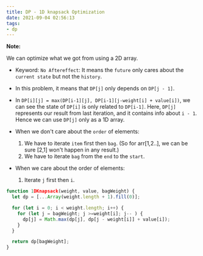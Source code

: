 ```yaml
---
title: DP - 1D knapsack Optimization
date: 2021-09-04 02:56:13
tags:
- dp
---
```

**Note:**

We can optimize what we got from using a 2D array.
- Keyword: `No Aftereffect`: It means the `future` only cares about the `current state` but not the `history`. 
- In this problem, it means that `DP[j]` only depends on `DP[j - 1]`. 
- In `DP[i][j] = max(DP[i-1][j], DP[i-1][j-weight[i] + value[i])`, we can see the state of `DP[i]` is only related to `DP[i-1]`. Here, `DP[j]` represents our result from last iteration, and it contains info about `i - 1`. Hence we can use `DP[j]` only as a 1D array.

- When we don't care about the `order` of elements:
  1. We have to iterate `item` first then `bag`. (So for arr[1,2..], we can be sure [2,1] won't happen in any result.)
  2. We have to iterate `bag` from the `end` to the `start`.
- When we care about the order of elements:
  1. Iterate `j` first then `i`.

```javascript
function 1DKnapsack(weight, value, bagWeight) {
  let dp = [...Array(weight.length + 1).fill(0)];

  for (let i = 0; i < weight.length; i++) {
    for (let j = bagWeight; j >=weight[i]; j-- ) {
      dp[j] = Math.max(dp[j], dp[j - weight[i]] + value[i]);
    }
  }

  return dp[bagWeight];
}
```
